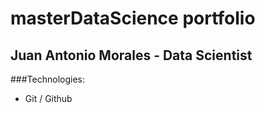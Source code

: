 # masterDataScience portfolio

## Juan Antonio Morales - Data Scientist

###Technologies:
- Git / Github
